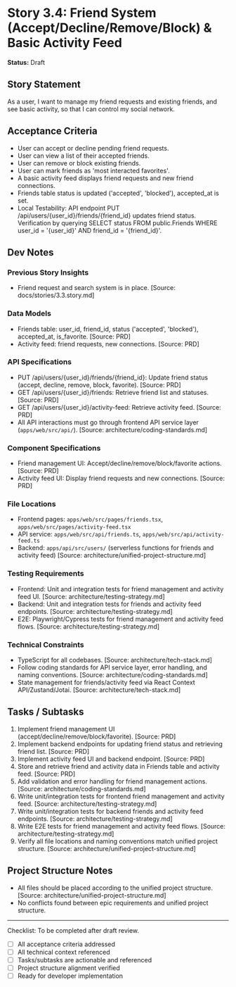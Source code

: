 # Story 3.4: Friend System (Accept/Decline/Remove/Block) & Basic Activity Feed

**Status:** Draft

## Story Statement
As a user,
I want to manage my friend requests and existing friends, and see basic activity,
so that I can control my social network.

## Acceptance Criteria
- User can accept or decline pending friend requests.
- User can view a list of their accepted friends.
- User can remove or block existing friends.
- User can mark friends as 'most interacted favorites'.
- A basic activity feed displays friend requests and new friend connections.
- Friends table status is updated ('accepted', 'blocked'), accepted_at is set.
- Local Testability: API endpoint PUT /api/users/{user_id}/friends/{friend_id} updates friend status. Verification by querying SELECT status FROM public.Friends WHERE user_id = '{user_id}' AND friend_id = '{friend_id}'.

## Dev Notes
### Previous Story Insights
- Friend request and search system is in place. [Source: docs/stories/3.3.story.md]

### Data Models
- Friends table: user_id, friend_id, status ('accepted', 'blocked'), accepted_at, is_favorite. [Source: PRD]
- Activity feed: friend requests, new connections. [Source: PRD]

### API Specifications
- PUT /api/users/{user_id}/friends/{friend_id}: Update friend status (accept, decline, remove, block, favorite). [Source: PRD]
- GET /api/users/{user_id}/friends: Retrieve friend list and statuses. [Source: PRD]
- GET /api/users/{user_id}/activity-feed: Retrieve activity feed. [Source: PRD]
- All API interactions must go through frontend API service layer (`apps/web/src/api/`). [Source: architecture/coding-standards.md]

### Component Specifications
- Friend management UI: Accept/decline/remove/block/favorite actions. [Source: PRD]
- Activity feed UI: Display friend requests and new connections. [Source: PRD]

### File Locations
- Frontend pages: `apps/web/src/pages/friends.tsx`, `apps/web/src/pages/activity-feed.tsx`
- API service: `apps/web/src/api/friends.ts`, `apps/web/src/api/activity-feed.ts`
- Backend: `apps/api/src/users/` (serverless functions for friends and activity feed)
[Source: architecture/unified-project-structure.md]

### Testing Requirements
- Frontend: Unit and integration tests for friend management and activity feed UI. [Source: architecture/testing-strategy.md]
- Backend: Unit and integration tests for friends and activity feed endpoints. [Source: architecture/testing-strategy.md]
- E2E: Playwright/Cypress tests for friend management and activity feed flows. [Source: architecture/testing-strategy.md]

### Technical Constraints
- TypeScript for all codebases. [Source: architecture/tech-stack.md]
- Follow coding standards for API service layer, error handling, and naming conventions. [Source: architecture/coding-standards.md]
- State management for friends/activity feed via React Context API/Zustand/Jotai. [Source: architecture/tech-stack.md]

## Tasks / Subtasks
1. Implement friend management UI (accept/decline/remove/block/favorite). [Source: PRD]
2. Implement backend endpoints for updating friend status and retrieving friend list. [Source: PRD]
3. Implement activity feed UI and backend endpoint. [Source: PRD]
4. Store and retrieve friend and activity data in Friends table and activity feed. [Source: PRD]
5. Add validation and error handling for friend management actions. [Source: architecture/coding-standards.md]
6. Write unit/integration tests for frontend friend management and activity feed. [Source: architecture/testing-strategy.md]
7. Write unit/integration tests for backend friends and activity feed endpoints. [Source: architecture/testing-strategy.md]
8. Write E2E tests for friend management and activity feed flows. [Source: architecture/testing-strategy.md]
9. Verify all file locations and naming conventions match unified project structure. [Source: architecture/unified-project-structure.md]

## Project Structure Notes
- All files should be placed according to the unified project structure. [Source: architecture/unified-project-structure.md]
- No conflicts found between epic requirements and unified project structure.

---

Checklist: To be completed after draft review.
- [ ] All acceptance criteria addressed
- [ ] All technical context referenced
- [ ] Tasks/subtasks are actionable and referenced
- [ ] Project structure alignment verified
- [ ] Ready for developer implementation 